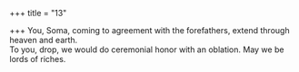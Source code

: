 +++
title = "13"

+++
You, Soma, coming to agreement with the forefathers, extend through  heaven and earth.  
To you, drop, we would do ceremonial honor with an oblation. May we  be lords of riches.  
